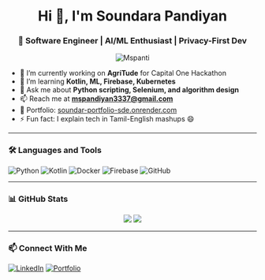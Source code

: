 <h1 align="center">Hi 👋, I'm Soundara Pandiyan</h1>
<h3 align="center">🚀 Software Engineer | AI/ML Enthusiast | Privacy-First Dev</h3>

<p align="center">
  <img src="https://komarev.com/ghpvc/?username=Mspanti&label=Profile%20views&color=0e75b6&style=flat" alt="Mspanti" />
</p>

- 🔭 I’m currently working on **AgriTude** for Capital One Hackathon  
- 🌱 I’m learning **Kotlin, ML, Firebase, Kubernetes**  
- 💬 Ask me about **Python scripting, Selenium, and algorithm design**  
- 📫 Reach me at **mspandiyan3337@gmail.com**  
- 🧠 Portfolio: [soundar-portfolio-sde.onrender.com](https://soundar-portfolio-sde.onrender.com/)  
- ⚡ Fun fact: I explain tech in Tamil-English mashups 😄  

---

### 🛠️ Languages and Tools

![Python](https://img.shields.io/badge/-Python-333333?style=flat&logo=python)
![Kotlin](https://img.shields.io/badge/-Kotlin-333333?style=flat&logo=kotlin)
![Docker](https://img.shields.io/badge/-Docker-333333?style=flat&logo=docker)
![Firebase](https://img.shields.io/badge/-Firebase-333333?style=flat&logo=firebase)
![GitHub](https://img.shields.io/badge/-GitHub-333333?style=flat&logo=github)

---

### 📊 GitHub Stats

<p align="center">
  <img src="https://github-readme-stats.vercel.app/api?username=Mspanti&show_icons=true&theme=radical" />
  <img src="https://github-readme-streak-stats.herokuapp.com/?user=Mspanti&theme=radical" />
</p>

---

### 📫 Connect With Me

[![LinkedIn](https://img.shields.io/badge/-LinkedIn-0077B5?style=flat&logo=linkedin&logoColor=white)](http://www.linkedin.com/in/soundara-pant)
[![Portfolio](https://img.shields.io/badge/-Portfolio-000000?style=flat&logo=firefox&logoColor=white)](https://soundar-portfolio-sde.onrender.com/)
